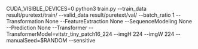 CUDA_VISIBLE_DEVICES=0 python3 train.py --train_data result/puretext/train/ --valid_data  result/puretext/val/ --batch_ratio 1 --Transformation None --FeatureExtraction None --SequenceModeling None --Prediction None --Transformer --TransformerModel=vitstr_tiny_patch16_224 --imgH 224 --imgW 224 --manualSeed=$RANDOM  --sensitive